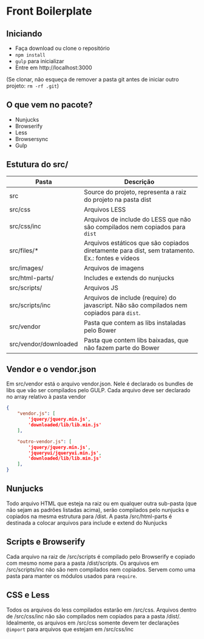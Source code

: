 # Front Boilerplate

## Iniciando
- Faça download ou clone o repositório
- `npm install`
- `gulp` para inicializar
- Entre em http://localhost:3000

(Se clonar, não esqueça de remover a pasta git antes de iniciar outro projeto: `rm -rf .git`)

## O que vem no pacote?
- Nunjucks
- Browserify
- Less
- Browsersync
- Gulp

## Estutura do src/
| Pasta                 | Descrição                                                                                       |
|-----------------------|-------------------------------------------------------------------------------------------------|
| src                   | Source do projeto, representa a raiz do projeto na pasta dist                                   |
| src/css               | Arquivos LESS                                                                                   |
| src/css/inc           | Arquivos de include do LESS que não são compilados nem copiados para `dist`                     |
| src/files/*           | Arquivos estáticos que são copiados diretamente para dist, sem tratamento. Ex.: fontes e vídeos |
| src/images/           | Arquivos de imagens                                                                             |
| src/html-parts/       | Includes e extends do nunjucks                                                                  |
| src/scripts/          | Arquivos JS                                                                                     |
| src/scripts/inc       | Arquivos de include (require) do javascript. Não são compilados nem copiados para `dist`.       |
| src/vendor            | Pasta que contem as libs instaladas pelo Bower                                                  |
| src/vendor/downloaded | Pasta que contem libs baixadas, que não fazem parte do Bower                                    |


## Vendor e o vendor.json
Em src/vendor está o arquivo vendor.json. Nele é declarado os bundles de libs que vão ser compilados pelo GULP. Cada arquivo deve ser declarado no array relativo à pasta vendor

```JSON
{
	"vendor.js": [
		'jquery/jquery.min.js',
		'downloaded/lib/lib.min.js'
	],

	"outro-vendor.js": [
		'jquery/jquery.min.js',
		'jqueryui/jqueryui.min.js',
		'downloaded/lib/lib.min.js'
	],
}
```

## Nunjucks
Todo arquivo HTML que esteja na raiz ou em qualquer outra sub-pasta (que não sejam as padrões listadas acima), serão compilados pelo nunjucks e copiados na mesma estrutura para /dist. A pasta /src/html-parts é destinada a colocar arquivos para include e extend do Nunjucks

## Scripts e Browserify
Cada arquivo na raiz de /src/scripts é compilado pelo Browserify e copiado com mesmo nome para a pasta /dist/scripts. Os arquivos em /src/scripts/inc não são nem compilados nem copiados. Servem como uma pasta para manter os módulos usados para `require`.

## CSS e Less
Todos os arquivos do less compilados estarão em /src/css. Arquivos dentro de /src/css/inc não são compilados nem copiados para a pasta /dist/. Idealmente, os arquivos em /src/css somente devem ter declarações `@import` para arquivos que estejam em /src/css/inc

